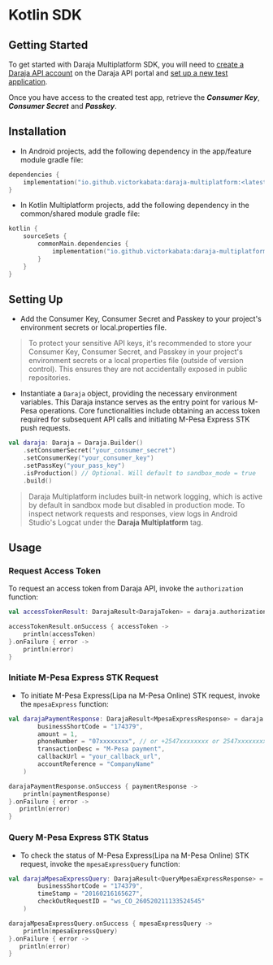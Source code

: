 # Kotlin SDK 

## Getting Started

To get started with Daraja Multiplatform SDK, you will need to [create a Daraja API account](https://developer.safaricom.co.ke/) on the Daraja API portal and [set up a new test application](https://developer.safaricom.co.ke/MyApps).

Once you have access to the created test app, retrieve the ___Consumer Key___, ___Consumer Secret___ and ___Passkey___.

## Installation

- In Android projects, add the following dependency in the app/feature module gradle file:

```Kotlin hl_lines="2"
dependencies {
    implementation("io.github.victorkabata:daraja-multiplatform:<latest-version>")
}
```

- In Kotlin Multiplatform projects, add the following dependency in the common/shared module gradle file:

```Kotlin hl_lines="4"
kotlin {
    sourceSets {
        commonMain.dependencies {
            implementation("io.github.victorkabata:daraja-multiplatform:<latest-version>")
        }
    }
}
```

## Setting Up

- Add the Consumer Key, Consumer Secret and Passkey to your project's environment secrets or local.properties file.
> To protect your sensitive API keys, it's recommended to store your Consumer Key, Consumer Secret, and Passkey in your project's environment secrets or a local properties file (outside of version control). This ensures they are not accidentally exposed in public repositories.

- Instantiate a `Daraja` object, providing the necessary environment variables. This Daraja instance serves as the entry point for various M-Pesa operations. Core functionalities include obtaining an access token required for subsequent API calls and initiating M-Pesa Express STK push requests.

```Kotlin
val daraja: Daraja = Daraja.Builder()
    .setConsumerSecret("your_consumer_secret")
    .setConsumerKey("your_consumer_key")
    .setPassKey("your_pass_key")
    .isProduction() // Optional. Will default to sandbox_mode = true
    .build()
```
> Daraja Multiplatform includes built-in network logging, which is active by default in sandbox mode but disabled in production mode. To inspect network requests and responses, view logs in Android Studio's Logcat under the __Daraja Multiplatform__ tag.

## Usage

### Request Access Token

To request an access token from Daraja API, invoke the `authorization` function:

```Kotlin
val accessTokenResult: DarajaResult<DarajaToken> = daraja.authorization()

accessTokenResult.onSuccess { accessToken ->
    println(accessToken)
}.onFailure { error ->
    println(error)
}
```

### Initiate M-Pesa Express STK Request

- To initiate M-Pesa Express(Lipa na M-Pesa Online) STK request, invoke the `mpesaExpress` function:

```Kotlin
val darajaPaymentResponse: DarajaResult<MpesaExpressResponse> = daraja.mpesaExpress(
        businessShortCode = "174379",
        amount = 1,
        phoneNumber = "07xxxxxxxx", // or +2547xxxxxxxx or 2547xxxxxxxx
        transactionDesc = "M-Pesa payment",
        callbackUrl = "your_callback_url",
        accountReference = "CompanyName"
    )

darajaPaymentResponse.onSuccess { paymentResponse ->
    println(paymentResponse)
}.onFailure { error ->
   println(error)
}
```

### Query M-Pesa Express STK Status

- To check the status of M-Pesa Express(Lipa na M-Pesa Online) STK request, invoke the `mpesaExpressQuery` function:

```Kotlin
val darajaMpesaExpressQuery: DarajaResult<QueryMpesaExpressResponse> = daraja.mpesaExpressQuery(
        businessShortCode = "174379",
        timeStamp = "20160216165627",
        checkOutRequestID = "ws_CO_260520211133524545"
    )

darajaMpesaExpressQuery.onSuccess { mpesaExpressQuery ->
    println(mpesaExpressQuery)
}.onFailure { error ->
   println(error)
}
```



